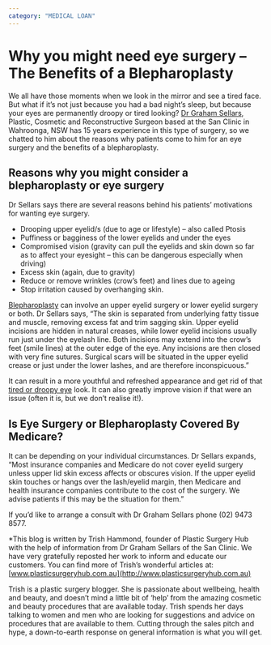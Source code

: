 ```yaml
---
category: "MEDICAL LOAN"
---
```


# Why you might need eye surgery – The Benefits of a Blepharoplasty

We all have those moments when we look in the mirror and see a tired face. But what if it’s not just because you had a bad night’s sleep, but because your eyes are permanently droopy or tired looking? [Dr Graham Sellars](https://www.plasticsurgeryhub.com.au/psh-directory/plastic-surgeons/mr-graham-sellars/), Plastic, Cosmetic and Reconstructive Surgeon based at the San Clinic in Wahroonga, NSW has 15 years experience in this type of surgery, so we chatted to him about the reasons why patients come to him for an eye surgery and the benefits of a blepharoplasty.

## Reasons why you might consider a blepharoplasty or eye surgery

Dr Sellars says there are several reasons behind his patients’ motivations for wanting eye surgery.

- Drooping upper eyelid/s (due to age or lifestyle) – also called Ptosis
- Puffiness or bagginess of the lower eyelids and under the eyes
- Compromised vision (gravity can pull the eyelids and skin down so far as to affect your eyesight – this can be dangerous especially when driving)
- Excess skin (again, due to gravity)
- Reduce or remove wrinkles (crow’s feet) and lines due to ageing
- Stop irritation caused by overhanging skin.

[Blepharoplasty](https://www.plasticsurgeryhub.com.au/procedure/eyelid-surgery-blepharoplasty/) can involve an upper eyelid surgery or lower eyelid surgery or both. Dr Sellars says, “The skin is separated from underlying fatty tissue and muscle, removing excess fat and trim sagging skin. Upper eyelid incisions are hidden in natural creases, while lower eyelid incisions usually run just under the eyelash line. Both incisions may extend into the crow’s feet (smile lines) at the outer edge of the eye. Any incisions are then closed with very fine sutures. Surgical scars will be situated in the upper eyelid crease or just under the lower lashes, and are therefore inconspicuous.”

It can result in a more youthful and refreshed appearance and get rid of that [tired or droopy eye](https://www.plasticsurgeryhub.com.au/eye-surgery-success/) look. It can also greatly improve vision if that were an issue (often it is, but we don’t realise it!).

## Is Eye Surgery or Blepharoplasty Covered By Medicare?

It can be depending on your individual circumstances. Dr Sellars expands, “Most insurance companies and Medicare do not cover eyelid surgery unless upper lid skin excess affects or obscures vision. If the upper eyelid skin touches or hangs over the lash/eyelid margin, then Medicare and health insurance companies contribute to the cost of the surgery. We advise patients if this may be the situation for them.”

If you’d like to arrange a consult with Dr Graham Sellars phone (02) 9473 8577.

\*This blog is written by Trish Hammond, founder of Plastic Surgery Hub with the help of information from Dr Graham Sellars of the San Clinic. We have very gratefully reposted her work to inform and educate our customers. You can find more of Trish’s wonderful articles at: [www.plasticsurgeryhub.com.au](http://www.plasticsurgeryhub.com.au)

Trish is a plastic surgery blogger. She is passionate about wellbeing, health and beauty, and doesn’t mind a little bit of ‘help’ from the amazing cosmetic and beauty procedures that are available today. Trish spends her days talking to women and men who are looking for suggestions and advice on procedures that are available to them. Cutting through the sales pitch and hype, a down-to-earth response on general information is what you will get.
